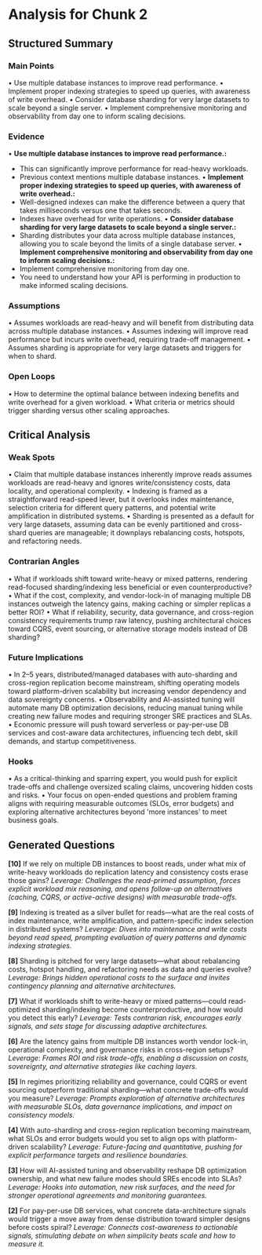 # Analysis for Chunk 2

## Structured Summary

### Main Points
• Use multiple database instances to improve read performance.
• Implement proper indexing strategies to speed up queries, with awareness of write overhead.
• Consider database sharding for very large datasets to scale beyond a single server.
• Implement comprehensive monitoring and observability from day one to inform scaling decisions.

### Evidence
• **Use multiple database instances to improve read performance.:**
  - This can significantly improve performance for read-heavy workloads.
  - Previous context mentions multiple database instances.
• **Implement proper indexing strategies to speed up queries, with awareness of write overhead.:**
  - Well-designed indexes can make the difference between a query that takes milliseconds versus one that takes seconds.
  - Indexes have overhead for write operations.
• **Consider database sharding for very large datasets to scale beyond a single server.:**
  - Sharding distributes your data across multiple database instances, allowing you to scale beyond the limits of a single database server.
• **Implement comprehensive monitoring and observability from day one to inform scaling decisions.:**
  - Implement comprehensive monitoring from day one.
  - You need to understand how your API is performing in production to make informed scaling decisions.

### Assumptions
• Assumes workloads are read-heavy and will benefit from distributing data across multiple database instances.
• Assumes indexing will improve read performance but incurs write overhead, requiring trade-off management.
• Assumes sharding is appropriate for very large datasets and triggers for when to shard.

### Open Loops
• How to determine the optimal balance between indexing benefits and write overhead for a given workload.
• What criteria or metrics should trigger sharding versus other scaling approaches.

## Critical Analysis

### Weak Spots
• Claim that multiple database instances inherently improve reads assumes workloads are read-heavy and ignores write/consistency costs, data locality, and operational complexity.
• Indexing is framed as a straightforward read-speed lever, but it overlooks index maintenance, selection criteria for different query patterns, and potential write amplification in distributed systems.
• Sharding is presented as a default for very large datasets, assuming data can be evenly partitioned and cross-shard queries are manageable; it downplays rebalancing costs, hotspots, and refactoring needs.

### Contrarian Angles
• What if workloads shift toward write-heavy or mixed patterns, rendering read-focused sharding/indexing less beneficial or even counterproductive?
• What if the cost, complexity, and vendor-lock-in of managing multiple DB instances outweigh the latency gains, making caching or simpler replicas a better ROI?
• What if reliability, security, data governance, and cross-region consistency requirements trump raw latency, pushing architectural choices toward CQRS, event sourcing, or alternative storage models instead of DB sharding?

### Future Implications
• In 2–5 years, distributed/managed databases with auto-sharding and cross-region replication become mainstream, shifting operating models toward platform-driven scalability but increasing vendor dependency and data sovereignty concerns.
• Observability and AI-assisted tuning will automate many DB optimization decisions, reducing manual tuning while creating new failure modes and requiring stronger SRE practices and SLAs.
• Economic pressure will push toward serverless or pay-per-use DB services and cost-aware data architectures, influencing tech debt, skill demands, and startup competitiveness.

### Hooks
• As a critical-thinking and sparring expert, you would push for explicit trade-offs and challenge oversized scaling claims, uncovering hidden costs and risks.
• Your focus on open-ended questions and problem framing aligns with requiring measurable outcomes (SLOs, error budgets) and exploring alternative architectures beyond 'more instances' to meet business goals.

## Generated Questions

**[10]** If we rely on multiple DB instances to boost reads, under what mix of write-heavy workloads do replication latency and consistency costs erase those gains?
*Leverage: Challenges the read-primed assumption, forces explicit workload mix reasoning, and opens follow-up on alternatives (caching, CQRS, or active-active designs) with measurable trade-offs.*

**[9]** Indexing is treated as a silver bullet for reads—what are the real costs of index maintenance, write amplification, and pattern-specific index selection in distributed systems?
*Leverage: Dives into maintenance and write costs beyond read speed, prompting evaluation of query patterns and dynamic indexing strategies.*

**[8]** Sharding is pitched for very large datasets—what about rebalancing costs, hotspot handling, and refactoring needs as data and queries evolve?
*Leverage: Brings hidden operational costs to the surface and invites contingency planning and alternative architectures.*

**[7]** What if workloads shift to write-heavy or mixed patterns—could read-optimized sharding/indexing become counterproductive, and how would you detect this early?
*Leverage: Tests contrarian risk, encourages early signals, and sets stage for discussing adaptive architectures.*

**[6]** Are the latency gains from multiple DB instances worth vendor lock-in, operational complexity, and governance risks in cross-region setups?
*Leverage: Frames ROI and risk trade-offs, enabling a discussion on costs, sovereignty, and alternative strategies like caching layers.*

**[5]** In regimes prioritizing reliability and governance, could CQRS or event sourcing outperform traditional sharding—what concrete trade-offs would you measure?
*Leverage: Prompts exploration of alternative architectures with measurable SLOs, data governance implications, and impact on consistency models.*

**[4]** With auto-sharding and cross-region replication becoming mainstream, what SLOs and error budgets would you set to align ops with platform-driven scalability?
*Leverage: Future-facing and quantitative, pushing for explicit performance targets and resilience boundaries.*

**[3]** How will AI-assisted tuning and observability reshape DB optimization ownership, and what new failure modes should SREs encode into SLAs?
*Leverage: Hooks into automation, new risk surfaces, and the need for stronger operational agreements and monitoring guarantees.*

**[2]** For pay-per-use DB services, what concrete data-architecture signals would trigger a move away from dense distribution toward simpler designs before costs spiral?
*Leverage: Connects cost-awareness to actionable signals, stimulating debate on when simplicity beats scale and how to measure it.*

